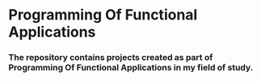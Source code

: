 # Programming Of Functional Applications
### The repository contains projects created as part of **Programming Of Functional Applications** in my field of study. 
